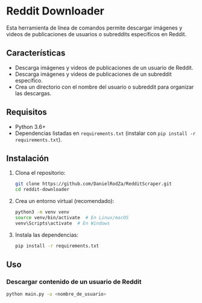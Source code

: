 # Reddit Downloader

Esta herramienta de línea de comandos permite descargar imágenes y videos de publicaciones de usuarios o subreddits específicos en Reddit.

## Características

-   Descarga imágenes y videos de publicaciones de un usuario de Reddit.
-   Descarga imágenes y videos de publicaciones de un subreddit específico.
-   Crea un directorio con el nombre del usuario o subreddit para organizar las descargas.


## Requisitos

-   Python 3.6+
-   Dependencias listadas en `requirements.txt` (instalar con `pip install -r requirements.txt`).

## Instalación

1.  Clona el repositorio:

    ```bash
    git clone https://github.com/DanielRodZa/RedditScraper.git
    cd reddit-downloader
    ```

2.  Crea un entorno virtual (recomendado):

    ```bash
    python3 -m venv venv
    source venv/bin/activate  # En Linux/macOS
    venv\Scripts\activate  # En Windows
    ```

3.  Instala las dependencias:

    ```bash
    pip install -r requirements.txt
    ```

## Uso

### Descargar contenido de un usuario de Reddit

```bash
python main.py -u <nombre_de_usuario>
```